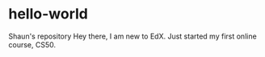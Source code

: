 # hello-world
Shaun's repository
Hey there, I am new to EdX.  Just started my first online course, CS50.

